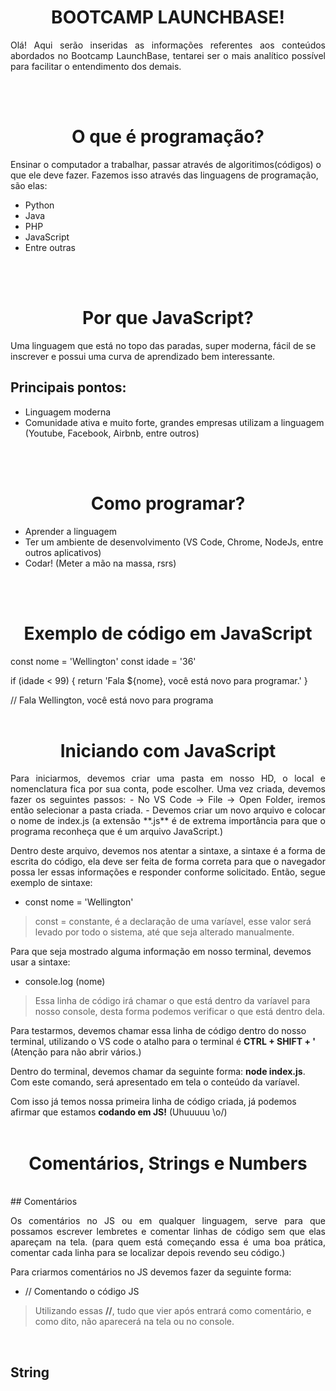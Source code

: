 

<h1 align=center> BOOTCAMP LAUNCHBASE! </h1>

<p align=justify>Olá! Aqui serão inseridas as informações referentes aos conteúdos abordados no Bootcamp LaunchBase, tentarei ser o mais analítico possível para facilitar o entendimento dos demais. </p>
<br>
<br>
<h1 align=center> O que é programação?</h1>

 Ensinar o computador a trabalhar, passar através de algoritimos(códigos) o que ele deve fazer. Fazemos isso através das linguagens de programação, são elas:
 - Python
 - Java
 - PHP
 - JavaScript
 - Entre outras
<br>
<br>

<h1 align=center> Por que JavaScript?</h1>

 Uma linguagem que está no topo das paradas, super moderna, fácil de se inscrever e possui uma curva de aprendizado bem interessante.

## Principais pontos:
 - Linguagem moderna
 - Comunidade ativa e muito forte, grandes empresas utilizam a linguagem (Youtube, Facebook, Airbnb, entre outros)
<br>
<br>

<h1 align=center> Como programar?</h1>

 - Aprender a linguagem
 - Ter um ambiente de desenvolvimento (VS Code, Chrome, NodeJs, entre outros aplicativos)
 - Codar! (Meter a mão na massa, rsrs)
<br>
<br>

<h1 align=center> Exemplo de código em JavaScript</h1>

 const nome = 'Wellington'
 const idade = '36'

 if (idade < 99) {
return 'Fala ${nome}, você está novo para programar.'
}

// Fala Wellington, você está novo para programa
<br>
<br>



<h1 align=center> Iniciando com JavaScript</h1>

<p align=justify>Para iniciarmos, devemos criar uma pasta em nosso HD, o local e nomenclatura fica por sua conta, pode escolher. Uma vez criada, devemos fazer os seguintes passos:
- No VS Code -> File -> Open Folder, iremos então selecionar a pasta criada.
- Devemos criar um novo arquivo e colocar o nome de index.js (a extensão **.js** é de extrema importância para que o programa reconheça que é um arquivo JavaScript.)

 <p align=justify>Dentro deste arquivo, devemos nos atentar a sintaxe, a sintaxe é a forma de escrita do código, ela deve ser feita de forma correta para que o navegador possa ler essas informações e responder conforme solicitado. Então, segue exemplo de sintaxe:

 - const nome = 'Wellington'
 > const = constante, é a declaração de uma varíavel, esse valor será levado por todo o sistema, até que seja alterado manualmente.

 Para que seja mostrado alguma informação em nosso terminal, devemos usar a sintaxe:

 - console.log (nome)
 >Essa linha de código irá chamar o que está dentro da varíavel para nosso console, desta forma podemos verificar o que está dentro dela.

 Para testarmos, devemos chamar essa linha de código dentro do nosso terminal, utilizando o VS code o atalho para o terminal é **CTRL + SHIFT + '** (Atenção para não abrir vários.)

 Dentro do terminal, devemos chamar da seguinte forma: **node index.js**. Com este comando, será apresentado em tela o conteúdo da varíavel.

 Com isso já temos nossa primeira linha de código criada, já podemos afirmar que estamos **codando em JS!** (Uhuuuuu \o/)
 <br>
 <br>

<h1 align=center>Comentários, Strings e Numbers </h1>
<br>
## Comentários

 <p align=justify>Os comentários no JS ou em qualquer linguagem, serve para que possamos escrever lembretes e comentar linhas de código sem que elas apareçam na tela. (para quem está começando essa é uma boa prática, comentar cada linha para se localizar depois revendo seu código.)

 Para criarmos comentários no JS devemos fazer da seguinte forma:

 - // Comentando o código JS
 > Utilizando essas **//**, tudo que vier após entrará como comentário, e como dito, não aparecerá na tela ou no console.
<br>

## String
